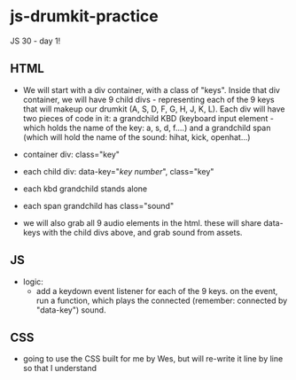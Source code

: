 # js-drumkit-practice
JS 30 - day 1!

## HTML 
- We will start with a div container, with a class of "keys". Inside that div container, we will have 9 child divs - representing each of the 9 keys that will makeup our drumkit (A, S, D, F, G, H, J, K, L). Each div will have two pieces of code in it: a grandchild KBD (keyboard input element - which holds the name of the key: a, s, d, f....) and a grandchild span (which will hold the name of the sound: hihat, kick, openhat...)
- container div: class="key"
- each child div: data-key="*key number*", class="key"
- each kbd grandchild stands alone
- each span grandchild has class="sound"

- we will also grab all 9 audio elements in the html. these will share data-keys with the child divs above, and grab sound from assets.

## JS
- logic: 
    - add a keydown event listener for each of the 9 keys. on the event, run a function, which plays the connected (remember: connected by "data-key") sound.

## CSS
- going to use the CSS built for me by Wes, but will re-write it line by line so that I understand 